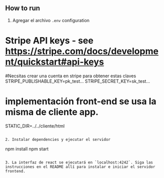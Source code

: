## How to run

1. Agregar el archivo `.env` configuration


# Stripe API keys - see https://stripe.com/docs/development/quickstart#api-keys
#Necsitas crear una cuenta en stripe para obtener estas claves
STRIPE_PUBLISHABLE_KEY=pk_test...
STRIPE_SECRET_KEY=sk_test...

# implementación front-end se usa la misma de cliente app. 
STATIC_DIR=../../cliente/html
```

2. Instalar dependencies y ejecutar el servidor

```
npm install
npm start
```

3. La interfaz de react se ejecutará en `localhost:4242`. Siga las instrucciones en el README allí para instalar e iniciar el servidor frontend.

